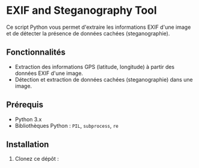# EXIF and Steganography Tool

Ce script Python vous permet d'extraire les informations EXIF d'une image et de détecter la présence de données cachées (steganographie).

## Fonctionnalités

- Extraction des informations GPS (latitude, longitude) à partir des données EXIF d'une image.
- Détection et extraction de données cachées (steganographie) dans une image.

## Prérequis

- Python 3.x
- Bibliothèques Python : `PIL`, `subprocess`, `re`

## Installation

1. Clonez ce dépôt :